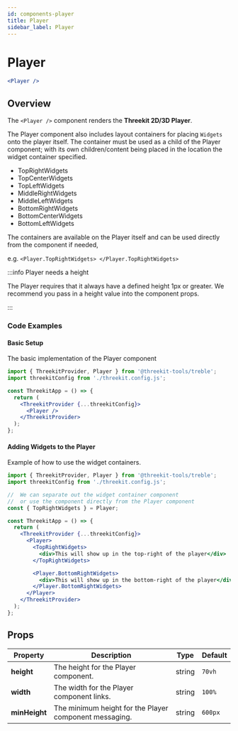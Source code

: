 ```yaml
---
id: components-player
title: Player
sidebar_label: Player
---
```


# Player

```jsx
<Player />
```

## Overview

The `<Player />` component renders the **Threekit 2D/3D Player**.

The Player component also includes layout containers for placing `Widgets` onto the player itself. The container must be used as a child of the Player component; with its own children/content being placed in the location the widget container specified.

- TopRightWidgets
- TopCenterWidgets
- TopLeftWidgets
- MiddleRightWidgets
- MiddleLeftWidgets
- BottomRightWidgets
- BottomCenterWidgets
- BottomLeftWidgets

The containers are available on the Player itself and can be used directly from the component if needed,

e.g. `<Player.TopRightWidgets> </Player.TopRightWidgets>`

:::info Player needs a height

The Player requires that it always have a defined height 1px or greater. We recommend you pass in a height value into the component props.

:::

### Code Examples

#### Basic Setup

The basic implementation of the Player component

```jsx
import { ThreekitProvider, Player } from '@threekit-tools/treble';
import threekitConfig from './threekit.config.js';

const ThreekitApp = () => {
  return (
    <ThreekitProvider {...threekitConfig}>
      <Player />
    </ThreekitProvider>
  );
};
```

#### Adding Widgets to the Player

Example of how to use the widget containers.

```jsx
import { ThreekitProvider, Player } from '@threekit-tools/treble';
import threekitConfig from './threekit.config.js';

//  We can separate out the widget container component
//  or use the component directly from the Player component
const { TopRightWidgets } = Player;

const ThreekitApp = () => {
  return (
    <ThreekitProvider {...threekitConfig}>
      <Player>
        <TopRightWidgets>
          <div>This will show up in the top-right of the player</div>
        </TopRightWidgets>

        <Player.BottomRightWidgets>
          <div>This will show up in the bottom-right of the player</div>
        </Player.BottomRightWidgets>
      </Player>
    </ThreekitProvider>
  );
};
```

## Props

| Property      | Description                                            | Type   | Default |
| ------------- | ------------------------------------------------------ | ------ | ------- |
| **height**    | The height for the Player component.                   | string | `70vh`  |
| **width**     | The width for the Player component links.              | string | `100%`  |
| **minHeight** | The minimum height for the Player component messaging. | string | `600px` |
